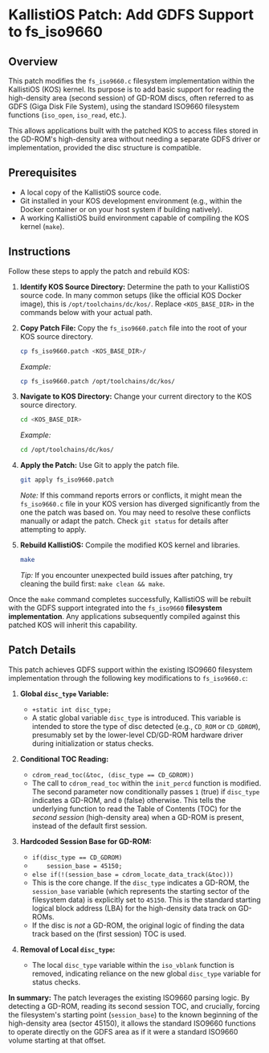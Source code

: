 # KallistiOS Patch: Add GDFS Support to fs_iso9660

## Overview

This patch modifies the `fs_iso9660.c` filesystem implementation within the
KallistiOS (KOS) kernel. Its purpose is to add basic support for reading the
high-density area (second session) of GD-ROM discs, often referred to as GDFS
(Giga Disk File System), using the standard ISO9660 filesystem functions
(`iso_open`, `iso_read`, etc.).

This allows applications built with the patched KOS to access files stored in
the GD-ROM's high-density area without needing a separate GDFS driver or
implementation, provided the disc structure is compatible.

## Prerequisites

- A local copy of the KallistiOS source code.
- Git installed in your KOS development environment (e.g., within the Docker
  container or on your host system if building natively).
- A working KallistiOS build environment capable of compiling the KOS kernel
  (`make`).

## Instructions

Follow these steps to apply the patch and rebuild KOS:

1.  **Identify KOS Source Directory:** Determine the path to your KallistiOS
    source code. In many common setups (like the official KOS Docker image),
    this is `/opt/toolchains/dc/kos/`. Replace `<KOS_BASE_DIR>` in the commands
    below with your actual path.

2.  **Copy Patch File:** Copy the `fs_iso9660.patch` file into the root of your
    KOS source directory.

    ```bash
    cp fs_iso9660.patch <KOS_BASE_DIR>/
    ```

    _Example:_

    ```bash
    cp fs_iso9660.patch /opt/toolchains/dc/kos/
    ```

3.  **Navigate to KOS Directory:** Change your current directory to the KOS
    source directory.

    ```bash
    cd <KOS_BASE_DIR>
    ```

    _Example:_

    ```bash
    cd /opt/toolchains/dc/kos/
    ```

4.  **Apply the Patch:** Use Git to apply the patch file.

    ```bash
    git apply fs_iso9660.patch
    ```

    _Note:_ If this command reports errors or conflicts, it might mean the
    `fs_iso9660.c` file in your KOS version has diverged significantly from the
    one the patch was based on. You may need to resolve these conflicts manually
    or adapt the patch. Check `git status` for details after attempting to
    apply.

5.  **Rebuild KallistiOS:** Compile the modified KOS kernel and libraries.
    ```bash
    make
    ```
    _Tip:_ If you encounter unexpected build issues after patching, try cleaning
    the build first: `make clean && make`.

Once the `make` command completes successfully, KallistiOS will be rebuilt with
the GDFS support integrated into the `fs_iso9660` **filesystem implementation**.
Any applications subsequently compiled against this patched KOS will inherit
this capability.

## Patch Details

This patch achieves GDFS support within the existing ISO9660 filesystem
implementation through the following key modifications to `fs_iso9660.c`:

1.  **Global `disc_type` Variable:**

    - `+static int disc_type;`
    - A static global variable `disc_type` is introduced. This variable is
      intended to store the type of disc detected (e.g., `CD_ROM` or
      `CD_GDROM`), presumably set by the lower-level CD/GD-ROM hardware driver
      during initialization or status checks.

2.  **Conditional TOC Reading:**

    - `cdrom_read_toc(&toc, (disc_type == CD_GDROM))`
    - The call to `cdrom_read_toc` within the `init_percd` function is modified.
      The second parameter now conditionally passes `1` (true) if `disc_type`
      indicates a GD-ROM, and `0` (false) otherwise. This tells the underlying
      function to read the Table of Contents (TOC) for the _second session_
      (high-density area) when a GD-ROM is present, instead of the default first
      session.

3.  **Hardcoded Session Base for GD-ROM:**

    - `if(disc_type == CD_GDROM)`
    - `    session_base = 45150;`
    - `else if(!(session_base = cdrom_locate_data_track(&toc)))`
    - This is the core change. If the `disc_type` indicates a GD-ROM, the
      `session_base` variable (which represents the starting sector of the
      filesystem data) is explicitly set to `45150`. This is the standard
      starting logical block address (LBA) for the high-density data track on
      GD-ROMs.
    - If the disc is _not_ a GD-ROM, the original logic of finding the data
      track based on the (first session) TOC is used.

4.  **Removal of Local `disc_type`:**
    - The local `disc_type` variable within the `iso_vblank` function is
      removed, indicating reliance on the new global `disc_type` variable for
      status checks.

**In summary:** The patch leverages the existing ISO9660 parsing logic. By
detecting a GD-ROM, reading its second session TOC, and crucially, forcing the
filesystem's starting point (`session_base`) to the known beginning of the
high-density area (sector 45150), it allows the standard ISO9660 functions to
operate directly on the GDFS area as if it were a standard ISO9660 volume
starting at that offset.
